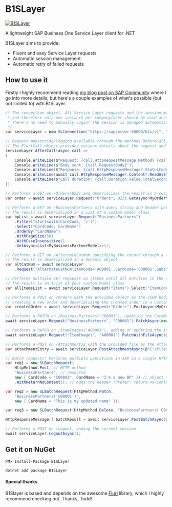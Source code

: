 # B1SLayer

[![B1SLayer](https://img.shields.io/nuget/v/B1SLayer.svg?maxAge=3600&label=B1SLayer)](https://www.nuget.org/packages/B1SLayer/)

A lightweight SAP Business One Service Layer client for .NET

B1SLayer aims to provide:
- Fluent and easy Service Layer requests
- Automatic session management
- Automatic retry of failed requests

## How to use it

Firstly I highly recommend reading [my blog post on SAP Community](https://blogs.sap.com/2022/05/23/b1slayer-a-clean-and-easy-way-to-consume-sap-business-one-service-layer-with-.net/) where I go into more details, but here's a couple examples of what's possible (but not limited to) with B1SLayer:

````c#
/* The connection object. All Service Layer requests and the session management are handled by this object
 * and therefore only one instance per company/user should be used across the entire application.
 * There's no need to manually Login! The session is managed automatically and renewed whenever necessary.
 */
var serviceLayer = new SLConnection("https://sapserver:50000/b1s/v1", "CompanyDB", "manager", "12345");

// Request monitoring/logging available through the methods BeforeCall, AfterCall and OnError.
// The FlurlCall object provides various details about the request and the response.
serviceLayer.AfterCall(async call =>
{
    Console.WriteLine($"Request: {call.HttpRequestMessage.Method} {call.HttpRequestMessage.RequestUri}");
    Console.WriteLine($"Body sent: {call.RequestBody}");
    Console.WriteLine($"Response: {call.HttpResponseMessage?.StatusCode}");
    Console.WriteLine(await call.HttpResponseMessage?.Content?.ReadAsStringAsync());
    Console.WriteLine($"Call duration: {call.Duration.Value.TotalSeconds} seconds");
});

// Performs a GET on /Orders(823) and deserializes the result in a custom model class
var order = await serviceLayer.Request("Orders", 823).GetAsync<MyOrderModel>();

// Performs a GET on /BusinessPartners with query string and header parameters supported by Service Layer
// The result is deserialized in a List of a custom model class
var bpList = await serviceLayer.Request("BusinessPartners")
    .Filter("startswith(CardCode, 'c')")
    .Select("CardCode, CardName")
    .OrderBy("CardName")
    .WithPageSize(50)
    .WithCaseInsensitive()
    .GetAsync<List<MyBusinessPartnerModel>>();

// Performs a GET on /AlternateCatNum specifying the record through a composite primary key
// The result is deserialized in a dynamic object
var altCatNum = await serviceLayer
    .Request("AlternateCatNum(ItemCode='A00001',CardCode='C00001',Substitute='BP01')").GetAsync();

// Performs multiple GET requests on /Items until all entities in the database are obtained
// The result is an IList of your custom model class
var allItemsList = await serviceLayer.Request("Items").Select("ItemCode").GetAllAsync<MyItemModel>();

// Performs a POST on /Orders with the provided object as the JSON body, 
// creating a new order and deserializing the created order in a custom model class
var createdOrder = await serviceLayer.Request("Orders").PostAsync<MyOrderModel>(myNewOrderObject);

// Performs a PATCH on /BusinessPartners('C00001'), updating the CardName of the Business Partner
await serviceLayer.Request("BusinessPartners", "C00001").PatchAsync(new { CardName = "Updated BP name" });

// Performs a PATCH on /ItemImages('A00001'), adding or updating the item image
await serviceLayer.Request("ItemImages", "A00001").PatchWithFileAsync(@"C:\ItemImages\A00001.jpg");

// Performs a POST on /Attachments2 with the provided file as the attachment (other overloads available)
var attachmentEntry = await serviceLayer.PostAttachmentAsync(@"C:\files\myfile.pdf");

// Batch requests! Performs multiple operations in SAP in a single HTTP request
var req1 = new SLBatchRequest(
    HttpMethod.Post, // HTTP method
    "BusinessPartners", // resource
    new { CardCode = "C00001", CardName = "I'm a new BP" }) // object to be sent as the JSON body
    .WithReturnNoContent(); // Adds the header "Prefer: return-no-content" to the request

var req2 = new SLBatchRequest(HttpMethod.Patch,
    "BusinessPartners('C00001')",
    new { CardName = "This is my updated name" });

var req3 = new SLBatchRequest(HttpMethod.Delete, "BusinessPartners('C00001')");

HttpResponseMessage[] batchResult = await serviceLayer.PostBatchAsync(req1, req2, req3);

// Performs a POST on /Logout, ending the current session
await serviceLayer.LogoutAsync();
````

## Get it on NuGet

`PM> Install-Package B1SLayer`

`dotnet add package B1SLayer`

#### Special thanks

B1Slayer is based and depends on the awesome [Flurl](https://github.com/tmenier/Flurl) library, which I highly recommend checking out. Thanks, Todd!
